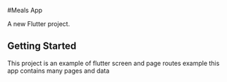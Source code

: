 #Meals App

A new Flutter project.

## Getting Started

This project is an example of flutter screen and page routes example
this app contains many pages and data 

